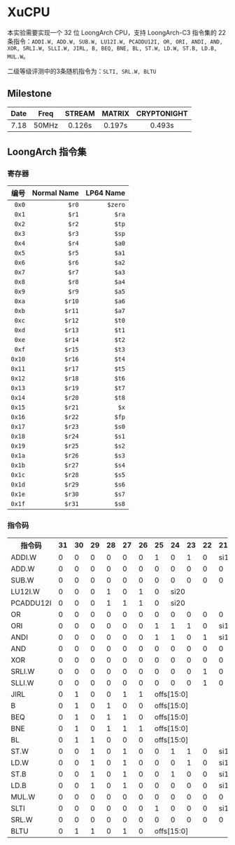 # XuCPU

本实验需要实现一个 32 位 LoongArch CPU，支持 LoongArch-C3 指令集的 22 条指令：`ADDI.W, ADD.W, SUB.W, LU12I.W, PCADDU12I, OR, ORI, ANDI, AND, XOR, SRLI.W, SLLI.W, JIRL, B, BEQ, BNE, BL, ST.W, LD.W, ST.B, LD.B, MUL.W`。

二级等级评测中的3条随机指令为：`SLTI, SRL.W, BLTU`

## Milestone

| Date  | Freq  | STREAM | MATRIX | CRYPTONIGHT |
| :---: | :---: | :----: | :----: | :---------: |
| 7.18  | 50MHz | 0.126s | 0.197s |   0.493s    |

## LoongArch 指令集

### 寄存器

|   编号 | Normal Name | LP64 Name |
| -----: | ----------: | --------: |
|  `0x0` |       `$r0` |   `$zero` |
|  `0x1` |       `$r1` |     `$ra` |
|  `0x2` |       `$r2` |     `$tp` |
|  `0x3` |       `$r3` |     `$sp` |
|  `0x4` |       `$r4` |     `$a0` |
|  `0x5` |       `$r5` |     `$a1` |
|  `0x6` |       `$r6` |     `$a2` |
|  `0x7` |       `$r7` |     `$a3` |
|  `0x8` |       `$r8` |     `$a4` |
|  `0x9` |       `$r9` |     `$a5` |
|  `0xa` |      `$r10` |     `$a6` |
|  `0xb` |      `$r11` |     `$a7` |
|  `0xc` |      `$r12` |     `$t0` |
|  `0xd` |      `$r13` |     `$t1` |
|  `0xe` |      `$r14` |     `$t2` |
|  `0xf` |      `$r15` |     `$t3` |
| `0x10` |      `$r16` |     `$t4` |
| `0x11` |      `$r17` |     `$t5` |
| `0x12` |      `$r18` |     `$t6` |
| `0x13` |      `$r19` |     `$t7` |
| `0x14` |      `$r20` |     `$t8` |
| `0x15` |      `$r21` |      `$x` |
| `0x16` |      `$r22` |     `$fp` |
| `0x17` |      `$r23` |     `$s0` |
| `0x18` |      `$r24` |     `$s1` |
| `0x19` |      `$r25` |     `$s2` |
| `0x1a` |      `$r26` |     `$s3` |
| `0x1b` |      `$r27` |     `$s4` |
| `0x1c` |      `$r28` |     `$s5` |
| `0x1d` |      `$r29` |     `$s6` |
| `0x1e` |      `$r30` |     `$s7` |
| `0x1f` |      `$r31` |     `$s8` |

### 指令码

<table>
  <tr><th>指令码</th><th>31</th><th>30</th><th>29</th><th>28</th><th>27</th><th>26</th><th>25</th><th>24</th><th>23</th><th>22</th><th>21</th><th>20</th><th>19</th><th>18</th><th>17</th><th>16</th><th>15</th><th>14</th><th>13</th><th>12</th><th>11</th><th>10</th><th>09</th><th>08</th><th>07</th><th>06</th><th>05</th><th>04</th><th>03</th><th>02</th><th>01</th><th>00</th></tr>
  <tr><td>ADDI.W</td><td>0</td><td>0</td><td>0</td><td>0</td><td>0</td><td>0</td><td>1</td><td>0</td><td>1</td><td>0</td><td colspan="12">si12</td><td colspan="5">rj</td><td colspan="5">rd</td></tr>
  <tr><td>ADD.W</td><td>0</td><td>0</td><td>0</td><td>0</td><td>0</td><td>0</td><td>0</td><td>0</td><td>0</td><td>0</td><td>0</td><td>1</td><td>0</td><td>0</td><td>0</td><td>0</td><td>0</td><td colspan="5">rk</td><td colspan="5">rj</td><td colspan="5">rd</td></tr>
  <tr><td>SUB.W</td><td>0</td><td>0</td><td>0</td><td>0</td><td>0</td><td>0</td><td>0</td><td>0</td><td>0</td><td>0</td><td>0</td><td>1</td><td>0</td><td>0</td><td>0</td><td>1</td><td>0</td><td colspan="5">rk</td><td colspan="5">rj</td><td colspan="5">rd</td></tr>
  <tr><td>LU12I.W</td><td>0</td><td>0</td><td>0</td><td>1</td><td>0</td><td>1</td><td>0</td><td colspan="20">si20</td><td colspan="5">rd</td></tr>
  <tr><td>PCADDU12I</td><td>0</td><td>0</td><td>0</td><td>1</td><td>1</td><td>1</td><td>0</td><td colspan="20">si20</td><td colspan="5">rd</td></tr>
  <tr><td>OR</td><td>0</td><td>0</td><td>0</td><td>0</td><td>0</td><td>0</td><td>0</td><td>0</td><td>0</td><td>0</td><td>0</td><td>1</td><td>0</td><td>1</td><td>0</td><td>1</td><td>0</td><td colspan="5">rk</td><td colspan="5">rj</td><td colspan="5">rd</td></tr>
  <tr><td>ORI</td><td>0</td><td>0</td><td>0</td><td>0</td><td>0</td><td>0</td><td>1</td><td>1</td><td>1</td><td>0</td><td colspan="12">si12</td><td colspan="5">rj</td><td colspan="5">rd</td></tr>
  <tr><td>ANDI</td><td>0</td><td>0</td><td>0</td><td>0</td><td>0</td><td>0</td><td>1</td><td>1</td><td>0</td><td>1</td><td colspan="12">si12</td><td colspan="5">rj</td><td colspan="5">rd</td></tr>
  <tr><td>AND</td><td>0</td><td>0</td><td>0</td><td>0</td><td>0</td><td>0</td><td>0</td><td>0</td><td>0</td><td>0</td><td>0</td><td>1</td><td>0</td><td>1</td><td>0</td><td>0</td><td>1</td><td colspan="5">rk</td><td colspan="5">rj</td><td colspan="5">rd</td></tr>
  <tr><td>XOR</td><td>0</td><td>0</td><td>0</td><td>0</td><td>0</td><td>0</td><td>0</td><td>0</td><td>0</td><td>0</td><td>0</td><td>1</td><td>0</td><td>1</td><td>0</td><td>1</td><td>1</td><td colspan="5">rk</td><td colspan="5">rj</td><td colspan="5">rd</td></tr>
  <tr><td>SRLI.W</td><td>0</td><td>0</td><td>0</td><td>0</td><td>0</td><td>0</td><td>0</td><td>0</td><td>0</td><td>1</td><td>0</td><td>0</td><td>0</td><td>1</td><td>0</td><td>0</td><td>1</td><td colspan="5">ui5</td><td colspan="5">rj</td><td colspan="5">rd</td></tr>
  <tr><td>SLLI.W</td><td>0</td><td>0</td><td>0</td><td>0</td><td>0</td><td>0</td><td>0</td><td>0</td><td>0</td><td>1</td><td>0</td><td>0</td><td>0</td><td>0</td><td>0</td><td>0</td><td>1</td><td colspan="5">ui5</td><td colspan="5">rj</td><td colspan="5">rd</td></tr>
  <tr><td>JIRL</td><td>0</td><td>1</td><td>0</td><td>0</td><td>1</td><td>1</td><td colspan="16">offs[15:0]</td><td colspan="5">rj</td><td colspan="5">rd</td></tr>
  <tr><td>B</td><td>0</td><td>1</td><td>0</td><td>1</td><td>0</td><td>0</td><td colspan="16">offs[15:0]</td><td colspan="10">offs[25:16]</td></tr>
  <tr><td>BEQ</td><td>0</td><td>1</td><td>0</td><td>1</td><td>1</td><td>0</td><td colspan="16">offs[15:0]</td><td colspan="5">rj</td><td colspan="5">rd</td></tr>
  <tr><td>BNE</td><td>0</td><td>1</td><td>0</td><td>1</td><td>1</td><td>1</td><td colspan="16">offs[15:0]</td><td colspan="5">rj</td><td colspan="5">rd</td></tr>
  <tr><td>BL</td><td>0</td><td>1</td><td>1</td><td>0</td><td>0</td><td>0</td><td colspan="16">offs[15:0]</td><td colspan="10">offs[25:16]</td></tr>
  <tr><td>ST.W</td><td>0</td><td>0</td><td>1</td><td>0</td><td>1</td><td>0</td><td>0</td><td>1</td><td>1</td><td>0</td><td colspan="12">si12</td><td colspan="5">rj</td><td colspan="5">rd</td></tr>
  <tr><td>LD.W</td><td>0</td><td>0</td><td>1</td><td>0</td><td>1</td><td>0</td><td>0</td><td>0</td><td>1</td><td>0</td><td colspan="12">si12</td><td colspan="5">rj</td><td colspan="5">rd</td></tr>
  <tr><td>ST.B</td><td>0</td><td>0</td><td>1</td><td>0</td><td>1</td><td>0</td><td>0</td><td>1</td><td>0</td><td>0</td><td colspan="12">si12</td><td colspan="5">rj</td><td colspan="5">rd</td></tr>
  <tr><td>LD.B</td><td>0</td><td>0</td><td>1</td><td>0</td><td>1</td><td>0</td><td>0</td><td>0</td><td>0</td><td>0</td><td colspan="12">si12</td><td colspan="5">rj</td><td colspan="5">rd</td></tr>
  <tr><td>MUL.W</td><td>0</td><td>0</td><td>0</td><td>0</td><td>0</td><td>0</td><td>0</td><td>0</td><td>0</td><td>0</td><td>0</td><td>1</td><td>1</td><td>1</td><td>0</td><td>0</td><td>0</td><td colspan="5">rk</td><td colspan="5">rj</td><td colspan="5">rd</td></tr>
  <tr><td>SLTI</td><td>0</td><td>0</td><td>0</td><td>0</td><td>0</td><td>0</td><td>1</td><td>0</td><td>0</td><td>0</td><td colspan="12">si12</td><td colspan="5">rj</td><td colspan="5">rd</td></tr>
  <tr><td>SRL.W</td><td>0</td><td>0</td><td>0</td><td>0</td><td>0</td><td>0</td><td>0</td><td>0</td><td>0</td><td>0</td><td>0</td><td>1</td><td>0</td><td>1</td><td>1</td><td>1</td><td>1</td><td colspan="5">rk</td><td colspan="5">rj</td><td colspan="5">rd</td></tr>
  <tr><td>BLTU</td><td>0</td><td>1</td><td>1</td><td>0</td><td>1</td><td>0</td><td colspan="16">offs[15:0]</td><td colspan="5">rj</td><td colspan="5">rd</td></tr>
</table>
